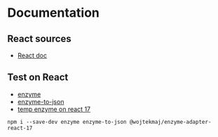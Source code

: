 # Documentation

## React sources
* [React doc](https://create-react-app.dev/)

## Test on React 
* [enzyme](https://enzymejs.github.io/enzyme/)
* [enzyme-to-json](https://www.npmjs.com/package/enzyme-to-json)
* [temp enzyme on react 17](https://github.com/wojtekmaj/enzyme-adapter-react-17)

```
npm i --save-dev enzyme enzyme-to-json @wojtekmaj/enzyme-adapter-react-17
```
